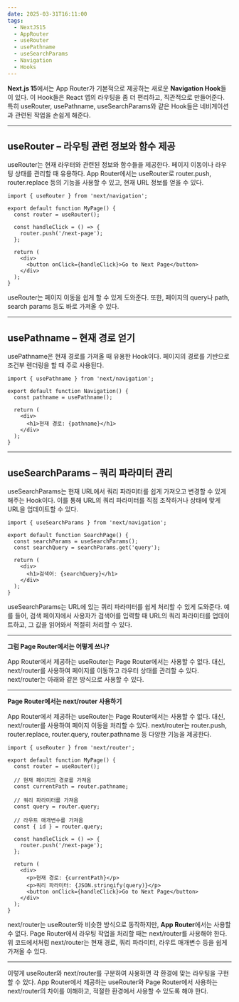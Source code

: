 ```yaml
---
date: 2025-03-31T16:11:00
tags:
  - NextJS15
  - AppRouter
  - useRouter
  - usePathname
  - useSearchParams
  - Navigation
  - Hooks
---
```

**Next.js 15**에서는 App Router가 기본적으로 제공하는 새로운 **Navigation Hook**들이 있다. 이 Hook들은 React 앱의 라우팅을 좀 더 편리하고, 직관적으로 만들어준다. 특히 useRouter, usePathname, useSearchParams와 같은 Hook들은 네비게이션과 관련된 작업을 손쉽게 해준다.

  
---

## **useRouter – 라우팅 관련 정보와 함수 제공**

  

useRouter는 현재 라우터와 관련된 정보와 함수들을 제공한다. 페이지 이동이나 라우팅 상태를 관리할 때 유용하다. App Router에서는 useRouter로 router.push, router.replace 등의 기능을 사용할 수 있고, 현재 URL 정보를 얻을 수 있다.

```
import { useRouter } from 'next/navigation';

export default function MyPage() {
  const router = useRouter();
  
  const handleClick = () => {
    router.push('/next-page');
  };
  
  return (
    <div>
      <button onClick={handleClick}>Go to Next Page</button>
    </div>
  );
}
```

useRouter는 페이지 이동을 쉽게 할 수 있게 도와준다. 또한, 페이지의 query나 path, search params 등도 바로 가져올 수 있다.

---

## **usePathname – 현재 경로 얻기**

  

usePathname은 현재 경로를 가져올 때 유용한 Hook이다. 페이지의 경로를 기반으로 조건부 렌더링을 할 때 주로 사용된다.

```
import { usePathname } from 'next/navigation';

export default function Navigation() {
  const pathname = usePathname();
  
  return (
    <div>
      <h1>현재 경로: {pathname}</h1>
    </div>
  );
}
```

---

## **useSearchParams – 쿼리 파라미터 관리**

  

useSearchParams는 현재 URL에서 쿼리 파라미터를 쉽게 가져오고 변경할 수 있게 해주는 Hook이다. 이를 통해 URL의 쿼리 파라미터를 직접 조작하거나 상태에 맞게 URL을 업데이트할 수 있다.

```
import { useSearchParams } from 'next/navigation';

export default function SearchPage() {
  const searchParams = useSearchParams();
  const searchQuery = searchParams.get('query');

  return (
    <div>
      <h1>검색어: {searchQuery}</h1>
    </div>
  );
}
```

useSearchParams는 URL에 있는 쿼리 파라미터를 쉽게 처리할 수 있게 도와준다. 예를 들어, 검색 페이지에서 사용자가 검색어를 입력할 때 URL의 쿼리 파라미터를 업데이트하고, 그 값을 읽어와서 적절히 처리할 수 있다.

---

**그럼 Page Router에서는 어떻게 쓰나?**

  

App Router에서 제공하는 useRouter는 Page Router에서는 사용할 수 없다. 대신, next/router를 사용하여 페이지를 이동하고 라우터 상태를 관리할 수 있다. next/router는 아래와 같은 방식으로 사용할 수 있다.

---

**Page Router에서는 next/router 사용하기**

  

App Router에서 제공하는 useRouter는 Page Router에서는 사용할 수 없다. 대신, next/router를 사용하여 페이지 이동을 처리할 수 있다. next/router는 router.push, router.replace, router.query, router.pathname 등 다양한 기능을 제공한다.

```
import { useRouter } from 'next/router';

export default function MyPage() {
  const router = useRouter();

  // 현재 페이지의 경로를 가져옴
  const currentPath = router.pathname;

  // 쿼리 파라미터를 가져옴
  const query = router.query;

  // 라우트 매개변수를 가져옴
  const { id } = router.query;

  const handleClick = () => {
    router.push('/next-page');
  };

  return (
    <div>
      <p>현재 경로: {currentPath}</p>
      <p>쿼리 파라미터: {JSON.stringify(query)}</p>
      <button onClick={handleClick}>Go to Next Page</button>
    </div>
  );
}
```

next/router는 useRouter와 비슷한 방식으로 동작하지만, **App Router**에서는 사용할 수 없다. Page Router에서 라우팅 작업을 처리할 때는 next/router를 사용해야 한다. 위 코드에서처럼 next/router는 현재 경로, 쿼리 파라미터, 라우트 매개변수 등을 쉽게 가져올 수 있다.

---

이렇게 useRouter와 next/router를 구분하여 사용하면 각 환경에 맞는 라우팅을 구현할 수 있다. App Router에서 제공하는 useRouter와 Page Router에서 사용하는 next/router의 차이를 이해하고, 적절한 환경에서 사용할 수 있도록 해야 한다.
